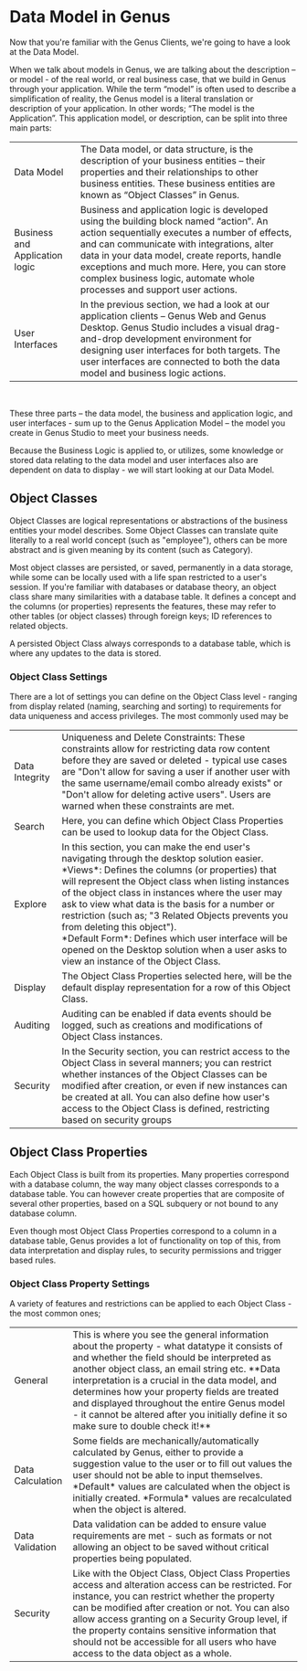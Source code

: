 # Data Model in Genus

Now that you're familiar with the Genus Clients, we're going to have a look at the Data Model.

When we talk about models in Genus, we are talking about the description – or model - of the real world, or real business case, that we build in Genus through your application. While the term “model” is often used to describe a simplification of reality, the Genus model is a literal translation or description of your application.  In other words; “The model is the Application”.
This application model, or description, can be split into three main parts:


<table>
  <tr>
    <td>Data Model</td>
    <td>The Data model, or data structure, is the description of your business entities – their properties and their relationships to other business entities. These business entities are known as “Object Classes” in Genus. </td>

  </tr>
  <tr>
    <td>Business and Application logic</td>
    <td>Business and application logic is developed using the building block named “action”. An action sequentially executes a number of effects, and can communicate with integrations, alter data in your data model, create reports, handle exceptions and much more. Here, you can store complex business logic, automate whole processes and support user actions.</td>

  </tr>
  <tr>
    <td>User Interfaces</td>
    <td>In the previous section, we had a look at our application clients – Genus Web and Genus Desktop. Genus Studio includes a visual drag-and-drop development environment for designing user interfaces for both targets. The user interfaces are connected to both the data model and business logic actions. </td>

  </tr>
</table>

<br/>


These three parts – the data model, the business and application logic, and user interfaces - sum up to the Genus Application Model – the model you create in Genus Studio to meet your business needs.

Because the Business Logic is applied to, or utilizes, some knowledge or stored data relating to the data model and user interfaces also are dependent on data to display - we will start looking at our Data Model.



## Object Classes
Object Classes are logical representations or abstractions of the business entities your model describes. Some Object Classes can translate quite literally to a real world concept (such as "employee"), others can be more abstract and is given meaning by its content (such as Category).

Most object classes are persisted, or saved, permanently in a data storage, while some can be locally used with a life span restricted to a user's session. If you're familiar with databases or database theory, an object class share many similarities with a database table. It defines a concept and the columns (or properties) represents the features, these may refer to other tables (or object classes) through foreign keys; ID references to related objects.

A persisted Object Class always corresponds to a database table, which is where any updates to the data is stored.

### Object Class Settings
There are a lot of settings you can define on the Object Class level - ranging from display related (naming, searching and sorting) to requirements for data uniqueness and access privileges.
The most commonly used may be



<table>
  <tr>
    <td>Data Integrity</td>
    <td>  Uniqueness and Delete Constraints: These constraints allow for restricting data row content before they are saved or deleted - typical use cases are "Don't allow for saving a user if another user with the same username/email combo already exists" or "Don't allow for deleting active users". Users are warned when these constraints are met.  </td>
  </tr>
  <tr>
    <td>Search</td>
    <td>Here, you can define which Object Class Properties can be used to lookup data for the Object Class.</td>
  </tr>
  <tr>
    <td>Explore</td>
    <td> In this section, you can make the end user's navigating through the desktop solution easier.   <br/>
    *Views*: Defines the columns (or properties) that will represent the Object class when listing instances of the object class in instances where the user may ask to view what data is the basis for a number or restriction (such as; "3 Related Objects prevents you from deleting this object"). <br/>
    *Default Form*: Defines which user interface will be opened on the Desktop solution when a user asks to view an instance of the Object Class. </td>

  </tr>
  <tr>
    <td>Display</td>
    <td>The Object Class Properties selected here, will be the default display representation for a row of this Object Class.  </td>

  </tr>
  <tr>
    <td>Auditing</td>
    <td>Auditing can be enabled if data events should be logged, such as creations and modifications of Object Class instances. </td>

  </tr>
  <tr>
    <td>Security</td>
    <td>In the Security section, you can restrict access to the Object Class in several manners; you can restrict whether instances of the Object Classes can be modified after creation, or even if new instances can be created at all. You can also define how user's access to the Object Class is defined, restricting based on security groups </td>

  </tr>
</table>

## Object Class Properties
Each Object Class is built from its properties. Many properties correspond with a database column, the way many object classes corresponds to a database table. You can however create properties that are composite of several other properties, based on a SQL subquery or not bound to any database column.

Even though most Object Class Properties correspond to a column in a database table, Genus provides a lot of functionality on top of this, from data interpretation and display rules, to security permissions and trigger based rules.


### Object Class Property Settings
A variety of features and restrictions can be applied to each Object Class - the most common ones;
<br/>

<table>
  <tr>
    <td>General</td>
    <td>This is where you see the general information about the property - what datatype it consists of and whether the field should be interpreted as another object class, an email string etc. **Data interpretation is a crucial in the data model, and determines how your property fields are treated and displayed throughout the entire Genus model - it cannot be altered after you initially define it so make sure to double check it!** </td>
  </tr>
  <tr>
    <td>Data Calculation</td>
    <td>Some fields are mechanically/automatically calculated by Genus, either to provide a suggestion value to the user or to fill out values the user should not be able to input themselves. <br/>
    *Default* values are calculated when the object is initially created. *Formula* values are recalculated when the object is altered.</td>
  </tr>
  <tr>
    <td>Data Validation</td>
    <td>Data validation can be added to ensure value requirements are met - such as formats or not allowing an object to be saved without critical properties being populated.  </td>
  </tr>
  <tr>
    <td>Security</td>
    <td>Like with the Object Class, Object Class Properties access and alteration access can be restricted. For instance, you can restrict whether the property can be modified after creation or not. You can also allow access granting on a Security Group level, if the property contains sensitive information that should not be accessible for all users who have access to the data object as a whole. </td>

  </tr>
</table>
